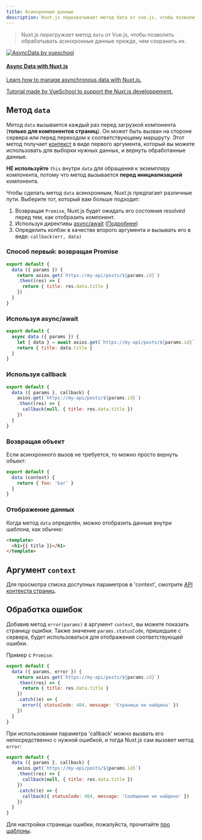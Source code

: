 ```yaml
---
title: Асинхронные данные
description: Nuxt.js перехватывает метод data от vue.js, чтобы позволить обрабатать асинхронные задачи прежде, чем установить data.
---
```


> Nuxt.js *перегружает* метод `data` от Vue.js, чтобы позволить обрабатывать асинхронные данные прежде, чем сохранить их.

<div>
  <a href="http://vueschool.io/?friend=nuxt" target="_blank" class="Promote" data-track-click="vue_school">
    <img src="/async-data-with-nuxtjs.png" alt="AsyncData by vueschool"/>
    <div class="Promote__Content">
      <h4 class="Promote__Content__Title">Async Data with Nuxt.js</h4>
      <p class="Promote__Content__Description">Learn how to manage asynchronous data with Nuxt.js.</p>
      <p class="Promote__Content__Signature">Tutorial made by VueSchool to support the Nuxt.js developpement.</p>
    </div>
  </a>
</div>

## Метод `data`

Метод `data` вызывается каждый раз перед загрузкой компонента (**только для компонентов страниц**). Он может быть вызван на стороне сервера или перед переходом к соответствующему маршруту. Этот метод получает [контекст](/api/pages-context) в виде первого аргумента, который вы можете использовать для выборки нужных данных, и вернуть обработанные данные.

<div class="Alert Alert--orange">

**НЕ используйте** `this` внутри `data` для обращения к экземпляру компонента, потому что метод вызывается **перед инициализацией** компонента.

</div>

Чтобы сделать метод `data` асинхронным, Nuxt.js предлагает различные пути. Выберите тот, который вам больше подходит:

1. Возвращая `Promise`, Nuxt.js будет ожидать его состояния resolved перед тем, как отобразить компонент.
2. Используя директивы [async/await](https://github.com/lukehoban/ecmascript-asyncawait) ([Подробнее](https://zeit.co/blog/async-and-await))
3. Определить колбэк в качестве второго аргумента и вызывать его в виде: `callback(err, data)`

### Способ первый: возвращая Promise
```js
export default {
  data ({ params }) {
    return axios.get(`https://my-api/posts/${params.id}`)
    .then((res) => {
      return { title: res.data.title }
    })
  }
}
```

### Используя async/await
```js
export default {
  async data ({ params }) {
    let { data } = await axios.get(`https://my-api/posts/${params.id}`)
    return { title: data.title }
  }
}
```

### Используя callback
```js
export default {
  data ({ params }, callback) {
    axios.get(`https://my-api/posts/${params.id}`)
    .then((res) => {
      callback(null, { title: res.data.title })
    })
  }
}
```

### Возвращая объект

Если асинхронного вызов не требуется, то можно просто вернуть объект:

```js
export default {
  data (context) {
    return { foo: 'bar' }
  }
}
```

### Отображение данных

Когда метод `data` определён, можно отобразить данные внутри шаблона, как обычно:

```html
<template>
  <h1>{{ title }}</h1>
</template>
```

## Аргумент `context`

Для просмотра списка доступных параметров в 'context', смотрите [API контекста страниц](/api/pages-context).

## Обработка ошибок

Добавив метод `error(params)` в аргумент `context`, вы можете показать страницу ошибки. Также значение `params.statusCode`, пришедшее с сервера, будет использоваться для отображения соответствующей ошибки.

Пример с `Promise`:
```js
export default {
  data ({ params, error }) {
    return axios.get(`https://my-api/posts/${params.id}`)
    .then((res) => {
      return { title: res.data.title }
    })
    .catch((e) => {
      error({ statusCode: 404, message: 'Страница не найдена' })
    })
  }
}
```

При использовании параметра 'callback' можно вызвать его непосредственно с нужной ошибкой, и тогда Nuxt.js сам вызовет метод `error`:
```js
export default {
  data ({ params }, callback) {
    axios.get(`https://my-api/posts/${params.id}`)
    .then((res) => {
      callback(null, { title: res.data.title })
    })
    .catch((e) => {
      callback({ statusCode: 404, message: 'Сообщение не найдено' })
    })
  }
}
```

Для настройки страницы ошибки, пожалуйста, прочитайте [про шаблоны](/guide/layouts#error-page).
